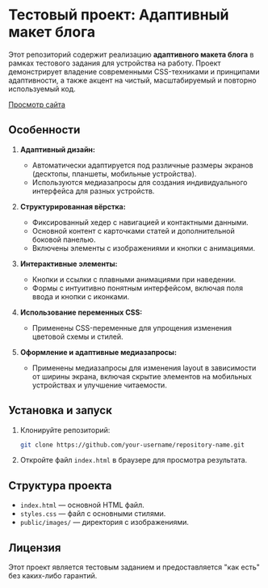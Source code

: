 # Тестовый проект: Адаптивный макет блога

Этот репозиторий содержит реализацию **адаптивного макета блога** в рамках тестового задания для устройства на работу. Проект демонстрирует владение современными CSS-техниками и принципами адаптивности, а также акцент на чистый, масштабируемый и повторно используемый код.

<a href="https://thxiiirteen.github.io/Test-HTML/">Просмотр сайта</a>

## Особенности

1. **Адаптивный дизайн:**
   - Автоматически адаптируется под различные размеры экранов (десктопы, планшеты, мобильные устройства).
   - Используются медиазапросы для создания индивидуального интерфейса для разных устройств.

2. **Структурированная вёрстка:**
   - Фиксированный хедер с навигацией и контактными данными.
   - Основной контент с карточками статей и дополнительной боковой панелью.
   - Включены элементы с изображениями и кнопки с анимациями.

3. **Интерактивные элементы:**
   - Кнопки и ссылки с плавными анимациями при наведении.
   - Формы с интуитивно понятным интерфейсом, включая поля ввода и кнопки с иконками.

4. **Использование переменных CSS:**  
   - Применены CSS-переменные для упрощения изменения цветовой схемы и стилей.

5. **Оформление и адаптивные медиазапросы:**
   - Применены медиазапросы для изменения layout в зависимости от ширины экрана, включая скрытие элементов на мобильных устройствах и улучшение читаемости.

## Установка и запуск

1. Клонируйте репозиторий:
   ```bash
   git clone https://github.com/your-username/repository-name.git
   ```

2. Откройте файл `index.html` в браузере для просмотра результата.

## Структура проекта

- `index.html` — основной HTML файл.
- `styles.css` — файл с основными стилями.
- `public/images/` — директория с изображениями.

## Лицензия

Этот проект является тестовым заданием и предоставляется "как есть" без каких-либо гарантий.
